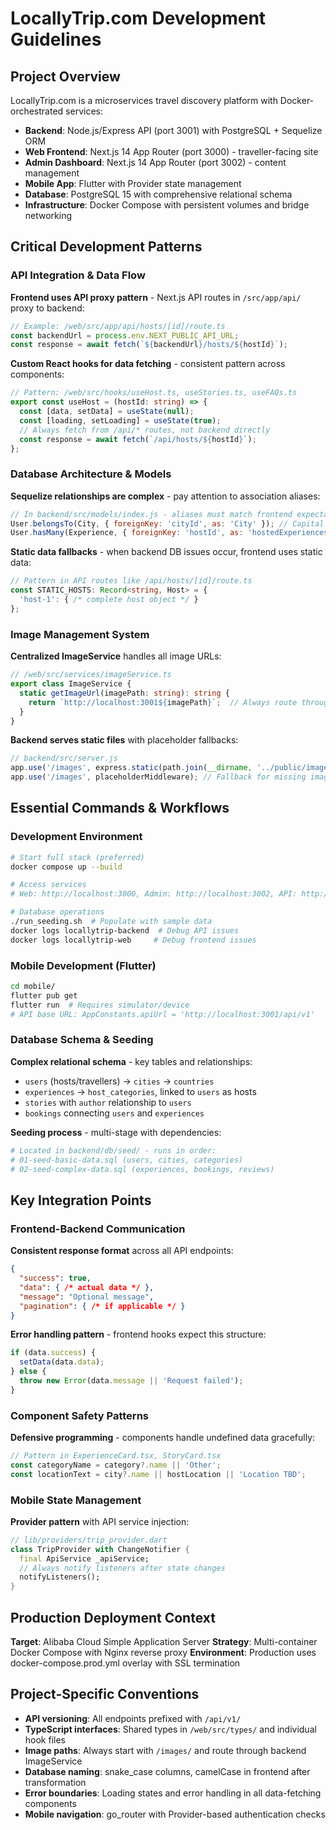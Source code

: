 <!-- Use this file to provide workspace-specific custom instructions to Copilot. For more details, visit https://code.visualstudio.com/docs/copilot/copilot-customization#_use-a-githubcopilotinstructionsmd-file -->

# LocallyTrip.com Development Guidelines

## Project Overview
LocallyTrip.com is a microservices travel discovery platform with Docker-orchestrated services:
- **Backend**: Node.js/Express API (port 3001) with PostgreSQL + Sequelize ORM
- **Web Frontend**: Next.js 14 App Router (port 3000) - traveller-facing site  
- **Admin Dashboard**: Next.js 14 App Router (port 3002) - content management
- **Mobile App**: Flutter with Provider state management
- **Database**: PostgreSQL 15 with comprehensive relational schema
- **Infrastructure**: Docker Compose with persistent volumes and bridge networking

## Critical Development Patterns

### API Integration & Data Flow
**Frontend uses API proxy pattern** - Next.js API routes in `/src/app/api/` proxy to backend:
```typescript
// Example: /web/src/app/api/hosts/[id]/route.ts
const backendUrl = process.env.NEXT_PUBLIC_API_URL;
const response = await fetch(`${backendUrl}/hosts/${hostId}`);
```

**Custom React hooks for data fetching** - consistent pattern across components:
```typescript
// Pattern: /web/src/hooks/useHost.ts, useStories.ts, useFAQs.ts
export const useHost = (hostId: string) => {
  const [data, setData] = useState(null);
  const [loading, setLoading] = useState(true);
  // Always fetch from /api/* routes, not backend directly
  const response = await fetch(`/api/hosts/${hostId}`);
};
```

### Database Architecture & Models
**Sequelize relationships are complex** - pay attention to association aliases:
```javascript
// In backend/src/models/index.js - aliases must match frontend expectations
User.belongsTo(City, { foreignKey: 'cityId', as: 'City' }); // Capital C
User.hasMany(Experience, { foreignKey: 'hostId', as: 'hostedExperiences' });
```

**Static data fallbacks** - when backend DB issues occur, frontend uses static data:
```typescript
// Pattern in API routes like /api/hosts/[id]/route.ts
const STATIC_HOSTS: Record<string, Host> = {
  'host-1': { /* complete host object */ }
};
```

### Image Management System
**Centralized ImageService** handles all image URLs:
```typescript
// /web/src/services/imageService.ts
export class ImageService {
  static getImageUrl(imagePath: string): string {
    return `http://localhost:3001${imagePath}`;  // Always route through backend
  }
}
```

**Backend serves static files** with placeholder fallbacks:
```javascript
// backend/src/server.js
app.use('/images', express.static(path.join(__dirname, '../public/images')));
app.use('/images', placeholderMiddleware); // Fallback for missing images
```

## Essential Commands & Workflows

### Development Environment
```bash
# Start full stack (preferred)
docker compose up --build

# Access services
# Web: http://localhost:3000, Admin: http://localhost:3002, API: http://localhost:3001

# Database operations  
./run_seeding.sh  # Populate with sample data
docker logs locallytrip-backend  # Debug API issues
docker logs locallytrip-web     # Debug frontend issues
```

### Mobile Development (Flutter)
```bash
cd mobile/
flutter pub get
flutter run  # Requires simulator/device
# API base URL: AppConstants.apiUrl = 'http://localhost:3001/api/v1'
```

### Database Schema & Seeding
**Complex relational schema** - key tables and relationships:
- `users` (hosts/travellers) → `cities` → `countries` 
- `experiences` → `host_categories`, linked to `users` as hosts
- `stories` with `author` relationship to `users`
- `bookings` connecting `users` and `experiences`

**Seeding process** - multi-stage with dependencies:
```bash
# Located in backend/db/seed/ - runs in order:
# 01-seed-basic-data.sql (users, cities, categories)
# 02-seed-complex-data.sql (experiences, bookings, reviews)
```

## Key Integration Points

### Frontend-Backend Communication
**Consistent response format** across all API endpoints:
```json
{
  "success": true,
  "data": { /* actual data */ },
  "message": "Optional message",
  "pagination": { /* if applicable */ }
}
```

**Error handling pattern** - frontend hooks expect this structure:
```typescript
if (data.success) {
  setData(data.data);
} else {
  throw new Error(data.message || 'Request failed');
}
```

### Component Safety Patterns  
**Defensive programming** - components handle undefined data gracefully:
```typescript
// Pattern in ExperienceCard.tsx, StoryCard.tsx
const categoryName = category?.name || 'Other';
const locationText = city?.name || hostLocation || 'Location TBD';
```

### Mobile State Management
**Provider pattern** with API service injection:
```dart
// lib/providers/trip_provider.dart
class TripProvider with ChangeNotifier {
  final ApiService _apiService;
  // Always notify listeners after state changes
  notifyListeners();
}
```

## Production Deployment Context
**Target**: Alibaba Cloud Simple Application Server
**Strategy**: Multi-container Docker Compose with Nginx reverse proxy
**Environment**: Production uses docker-compose.prod.yml overlay with SSL termination

## Project-Specific Conventions
- **API versioning**: All endpoints prefixed with `/api/v1/`
- **TypeScript interfaces**: Shared types in `/web/src/types/` and individual hook files
- **Image paths**: Always start with `/images/` and route through backend ImageService
- **Database naming**: snake_case columns, camelCase in frontend after transformation
- **Error boundaries**: Loading states and error handling in all data-fetching components
- **Mobile navigation**: go_router with Provider-based authentication checks
